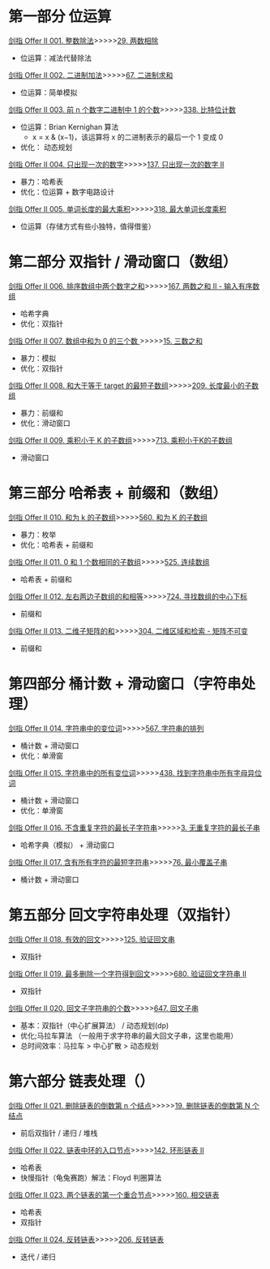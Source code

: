 # 第一部分 位运算

[剑指 Offer II 001. 整数除法](https://leetcode-cn.com/problems/xoh6Oh/)>>>>>[29. 两数相除](https://leetcode-cn.com/problems/divide-two-integers/)  
+ 位运算：减法代替除法

[剑指 Offer II 002. 二进制加法](https://leetcode-cn.com/problems/JFETK5/)>>>>>[67. 二进制求和](https://leetcode-cn.com/problems/add-binary/)
+ 位运算：简单模拟

[剑指 Offer II 003. 前 n 个数字二进制中 1 的个数](https://leetcode-cn.com/problems/w3tCBm/)>>>>>[338. 比特位计数](https://leetcode-cn.com/problems/counting-bits/)
+ 位运算：Brian Kernighan 算法
  + x = x & (x−1)，该运算将 x 的二进制表示的最后一个 1 变成 0
+ 优化： 动态规划

[剑指 Offer II 004. 只出现一次的数字](https://leetcode-cn.com/problems/WGki4K/)>>>>>[137. 只出现一次的数字 II](https://leetcode-cn.com/problems/single-number-ii/)
+ 暴力：哈希表
+ 优化：位运算 + 数字电路设计

[剑指 Offer II 005. 单词长度的最大乘积](https://leetcode-cn.com/problems/aseY1I/)>>>>>[318. 最大单词长度乘积](https://leetcode-cn.com/problems/maximum-product-of-word-lengths/)
+ 位运算（存储方式有些小独特，值得借鉴）

# 第二部分 双指针 / 滑动窗口（数组）

[剑指 Offer II 006. 排序数组中两个数字之和](https://leetcode-cn.com/problems/kLl5u1/)>>>>>[167. 两数之和 II - 输入有序数组](https://leetcode-cn.com/problems/two-sum-ii-input-array-is-sorted/)
+ 哈希字典
+ 优化：双指针

[剑指 Offer II 007. 数组中和为 0 的三个数
](https://leetcode-cn.com/problems/1fGaJU/)>>>>>[15. 三数之和](https://leetcode-cn.com/problems/3sum/)
+ 暴力：模拟
+ 优化：双指针

[剑指 Offer II 008. 和大于等于 target 的最短子数组](https://leetcode-cn.com/problems/2VG8Kg/)>>>>>[209. 长度最小的子数组](https://leetcode-cn.com/problems/minimum-size-subarray-sum/)
+ 暴力：前缀和
+ 优化：滑动窗口

[剑指 Offer II 009. 乘积小于 K 的子数组](https://leetcode-cn.com/problems/ZVAVXX/)>>>>>[713. 乘积小于K的子数组](https://leetcode-cn.com/problems/subarray-product-less-than-k/)
+ 滑动窗口

# 第三部分 哈希表 + 前缀和（数组）

[剑指 Offer II 010. 和为 k 的子数组](https://leetcode-cn.com/problems/QTMn0o/)>>>>>[560. 和为 K 的子数组](https://leetcode-cn.com/problems/subarray-sum-equals-k/)
+ 暴力：枚举
+ 优化：哈希表 + 前缀和

[剑指 Offer II 011. 0 和 1 个数相同的子数组](https://leetcode-cn.com/problems/A1NYOS/)>>>>>[525. 连续数组](https://leetcode-cn.com/problems/contiguous-array/solution/)
+ 哈希表 + 前缀和

[剑指 Offer II 012. 左右两边子数组的和相等](https://leetcode-cn.com/problems/tvdfij/)>>>>>[724. 寻找数组的中心下标](https://leetcode-cn.com/problems/find-pivot-index/)
+ 前缀和

[剑指 Offer II 013. 二维子矩阵的和](https://leetcode-cn.com/problems/O4NDxx/)>>>>>[304. 二维区域和检索 - 矩阵不可变](https://leetcode-cn.com/problems/range-sum-query-2d-immutable/)
+ 前缀和

# 第四部分 桶计数 + 滑动窗口（字符串处理）

[剑指 Offer II 014. 字符串中的变位词](https://leetcode-cn.com/problems/MPnaiL/)>>>>>[567. 字符串的排列](https://leetcode-cn.com/problems/permutation-in-string/)
+ 桶计数 + 滑动窗口
+ 优化：单滑窗

[剑指 Offer II 015. 字符串中的所有变位词](https://leetcode-cn.com/problems/VabMRr/)>>>>>[438. 找到字符串中所有字母异位词](https://leetcode-cn.com/problems/find-all-anagrams-in-a-string/)
+ 桶计数 + 滑动窗口
+ 优化：单滑窗

[剑指 Offer II 016. 不含重复字符的最长子字符串](https://leetcode-cn.com/problems/wtcaE1/)>>>>>[3. 无重复字符的最长子串](https://leetcode-cn.com/problems/longest-substring-without-repeating-characters/)
+ 哈希字典（模拟） + 滑动窗口

[剑指 Offer II 017. 含有所有字符的最短字符串](https://leetcode-cn.com/problems/M1oyTv/)>>>>>[76. 最小覆盖子串](https://leetcode-cn.com/problems/minimum-window-substring/)
+ 桶计数 + 滑动窗口

# 第五部分 回文字符串处理（双指针）

[剑指 Offer II 018. 有效的回文](https://leetcode-cn.com/problems/XltzEq/)>>>>>[125. 验证回文串](https://leetcode-cn.com/problems/valid-palindrome/)
+ 双指针

[剑指 Offer II 019. 最多删除一个字符得到回文](https://leetcode-cn.com/problems/RQku0D/)>>>>>[680. 验证回文字符串 Ⅱ](https://leetcode-cn.com/problems/valid-palindrome-ii/)
+ 双指针

[剑指 Offer II 020. 回文子字符串的个数](https://leetcode-cn.com/problems/a7VOhD/)>>>>>[647. 回文子串](https://leetcode-cn.com/problems/palindromic-substrings/)
+ 基本：双指针（中心扩展算法） / 动态规划(dp)
+ 优化;马拉车算法 （一般用于求字符串的最大回文子串，这里也能用）
+ 总时间效率：马拉车 > 中心扩散 > 动态规划

# 第六部分 链表处理（）
[剑指 Offer II 021. 删除链表的倒数第 n 个结点](https://leetcode-cn.com/problems/SLwz0R/)>>>>>[19. 删除链表的倒数第 N 个结点](https://leetcode-cn.com/problems/remove-nth-node-from-end-of-list/submissions/)
+ 前后双指针 / 递归 / 堆栈

[剑指 Offer II 022. 链表中环的入口节点](https://leetcode-cn.com/problems/c32eOV/)>>>>>[142. 环形链表 II](https://leetcode-cn.com/problems/linked-list-cycle-ii/)
+ 哈希表
+ 快慢指针（龟兔赛跑）解法：Floyd 判圈算法

[剑指 Offer II 023. 两个链表的第一个重合节点](https://leetcode-cn.com/problems/3u1WK4/)>>>>>[160. 相交链表](https://leetcode-cn.com/problems/intersection-of-two-linked-lists/)
+ 哈希表
+ 双指针

[剑指 Offer II 024. 反转链表](https://leetcode-cn.com/problems/UHnkqh/)>>>>>[206. 反转链表](https://leetcode-cn.com/problems/reverse-linked-list/submissions/)
+ 迭代 / 递归



